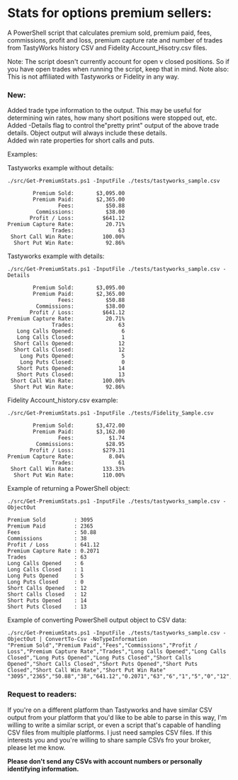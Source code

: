 # Stats for options premium sellers:

A PowerShell script that calculates premium sold, premium paid, fees, commissions, profit and loss, premium capture rate and number of trades from TastyWorks history CSV and Fidelity Account_Hisotry.csv files.

Note: The script doesn't currently account for open v closed positions. So if you have open trades when running the script, keep that in mind.
Note also: This is not affiliated with Tastyworks or Fidelity in any way.

### New:
Added trade type information to the output. This may be useful for determining win rates, how many short positions were stopped out, etc.<br />
Added -Details flag to control the"pretty print" output of the above trade details. Object output will always include these details.<br />
Added win rate properties for short calls and puts.<br />

Examples:

Tastyworks example without details:
```
./src/Get-PremiumStats.ps1 -InputFile ./tests/tastyworks_sample.csv

        Premium Sold:       $3,095.00
        Premium Paid:       $2,365.00
                Fees:          $50.88
         Commissions:          $38.00
       Profit / Loss:         $641.12
Premium Capture Rate:          20.71%
              Trades:              63
 Short Call Win Rate:         100.00%
  Short Put Win Rate:          92.86%
```
Tastyworks example with details:
```
./src/Get-PremiumStats.ps1 -InputFile ./tests/tastyworks_sample.csv -Details

        Premium Sold:       $3,095.00
        Premium Paid:       $2,365.00
                Fees:          $50.88
         Commissions:          $38.00
       Profit / Loss:         $641.12
Premium Capture Rate:          20.71%
              Trades:              63
   Long Calls Opened:               6
   Long Calls Closed:               1
  Short Calls Opened:              12
  Short Calls Closed:              12
    Long Puts Opened:               5
    Long Puts Closed:               0
   Short Puts Opened:              14
   Short Puts Closed:              13
 Short Call Win Rate:         100.00%
  Short Put Win Rate:          92.86%
```
Fidelity Account_history.csv example:
```
./src/Get-PremiumStats.ps1 -InputFile ./tests/Fidelity_Sample.csv

        Premium Sold:       $3,472.00
        Premium Paid:       $3,162.00
                Fees:           $1.74
         Commissions:          $28.95
       Profit / Loss:         $279.31
Premium Capture Rate:           8.04%
              Trades:              61
 Short Call Win Rate:         133.33%
  Short Put Win Rate:         110.00%
```
Example of returning a PowerShell object:
```
./src/Get-PremiumStats.ps1 -InputFile ./tests/tastyworks_sample.csv -ObjectOut

Premium Sold         : 3095
Premium Paid         : 2365
Fees                 : 50.88
Commissions          : 38
Profit / Loss        : 641.12
Premium Capture Rate : 0.2071
Trades               : 63
Long Calls Opened    : 6
Long Calls Closed    : 1
Long Puts Opened     : 5
Long Puts Closed     : 0
Short Calls Opened   : 12
Short Calls Closed   : 12
Short Puts Opened    : 14
Short Puts Closed    : 13
```
Example of converting PowerShell output object to CSV data:
```
./src/Get-PremiumStats.ps1 -InputFile ./tests/tastyworks_sample.csv -ObjectOut | ConvertTo-Csv -NoTypeInformation
"Premium Sold","Premium Paid","Fees","Commissions","Profit / Loss","Premium Capture Rate","Trades","Long Calls Opened","Long Calls Closed","Long Puts Opened","Long Puts Closed","Short Calls Opened","Short Calls Closed","Short Puts Opened","Short Puts Closed","Short Call Win Rate","Short Put Win Rate"
"3095","2365","50.88","38","641.12","0.2071","63","6","1","5","0","12","12","14","13","1","0.9286"
```
### Request to readers:
If you're on a different platform than Tastyworks and have similar CSV output from your platform that you'd like to be able to parse in this way, I'm willing to write a similar script, or even a script that's capable of handling CSV files from multiple platforms. I just need samples CSV files. If this interests you and you're willing to share sample CSVs fro your broker, please let me know. 

**Please don't send any CSVs with account numbers or personally identifying information.**
